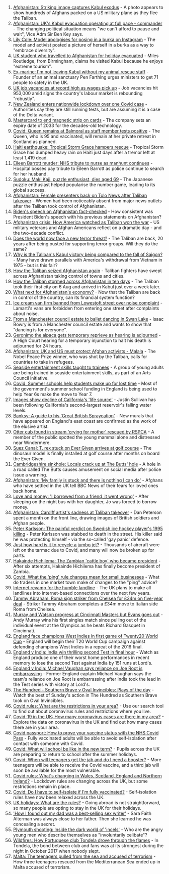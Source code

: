 1. [Afghanistan: Striking image captures Kabul exodus](https://www.bbc.co.uk/news/world-asia-58242733) - A photo appears to show hundreds of Afghans packed on a US military plane as they flee the Taliban.
2. [Afghanistan: UK's Kabul evacuation operating at full pace - commander](https://www.bbc.co.uk/news/uk-58244927) - The changing political situation means "we can't afford to pause and wait", Vice Adm Sir Ben Key says.
3. [Lily Cole: Model apologises for posing in a burka on Instagram](https://www.bbc.co.uk/news/entertainment-arts-58245304) - The model and activist posted a picture of herself in a burka as a way to "embrace diversity".
4. [UK student who travelled to Afghanistan for holiday evacuated](https://www.bbc.co.uk/news/uk-england-birmingham-58244518) - Miles Routledge, from Birmingham, claims he visited Kabul because he enjoys "extreme tourism".
5. [Ex-marine: I'm not leaving Kabul without my animal rescue staff](https://www.bbc.co.uk/news/uk-58240838) - Founder of an animal sanctuary Pen Farthing urges ministers to get 71 people to safety in the UK.
6. [UK job vacancies at record high as wages pick up](https://www.bbc.co.uk/news/business-58241006) - Job vacancies hit 953,000 amid signs the country's labour market is rebounding "robustly".
7. [New Zealand enters nationwide lockdown over one Covid case](https://www.bbc.co.uk/news/world-asia-58241619) - Authorities say they are still running tests, but are assuming it is a case of the Delta variant.
8. [Mastercard to end magnetic strip on cards](https://www.bbc.co.uk/news/technology-58206591) - The company sets an expiry date of 2033 for the decades-old technology.
9. [Covid: Queen remains at Balmoral as staff member tests positive](https://www.bbc.co.uk/news/uk-scotland-north-east-orkney-shetland-58245334) - The Queen, who is 95 and vaccinated, will remain at her private retreat in Scotland as planned.
10. [Haiti earthquake: Tropical Storm Grace hampers rescue](https://www.bbc.co.uk/news/world-latin-america-58222888) - Tropical Storm Grace has dumped heavy rain on Haiti just days after a tremor left at least 1,419 dead.
11. [Eileen Barrott murder: NHS tribute to nurse as manhunt continues](https://www.bbc.co.uk/news/uk-england-leeds-58243279) - Hospital bosses pay tribute to Eileen Barrott as police continue to search for her husband.
12. [Sudoku: Maki Kaji, puzzle enthusiast, dies aged 69](https://www.bbc.co.uk/news/world-asia-58243126) - The Japanese puzzle enthusiast helped popularise the number game, leading to its global success.
13. [Afghanistan: Female presenters back on Tolo News after Taliban takeover](https://www.bbc.co.uk/news/world-asia-58241000) - Women had been noticeably absent from major news outlets after the Taliban took control of Afghanistan.
14. [Biden's speech on Afghanistan fact-checked](https://www.bbc.co.uk/news/58243158) - How consistent was President Biden's speech with his previous statements on Afghanistan?
15. [Afghanistan crisis: How America watched as Taliban won the war](https://www.bbc.co.uk/news/world-us-canada-58245056) - US military veterans and Afghan Americans reflect on a dramatic day - and the two-decade conflict.
16. [Does the world now face a new terror threat?](https://www.bbc.co.uk/news/world-asia-58232041) - The Taliban are back, 20 years after being ousted for supporting terror groups. Will they do the same?
17. [Why is the Taliban's Kabul victory being compared to the fall of Saigon?](https://www.bbc.co.uk/news/world-asia-58234884) - Many have drawn parallels with America's withdrawal from Vietnam in 1975 - but is this fair?
18. [How the Taliban seized Afghanistan again](https://www.bbc.co.uk/news/world-asia-58238023) - Taliban fighters have swept across Afghanistan taking control of towns and cities.
19. [How the Taliban stormed across Afghanistan in ten days](https://www.bbc.co.uk/news/world-58232525) - The Taliban took their first city on 6 Aug and arrived in Kabul just over a week later.
20. [What next for Afghanistan's economy?](https://www.bbc.co.uk/news/business-58235185) - Now that the Taliban are back in control of the country, can its financial system function?
21. [Ice cream van firm banned from Lowestoft street over noise complaint](https://www.bbc.co.uk/news/uk-england-suffolk-58243851) - Lamarti's vans are forbidden from entering one street after complaints about noise.
22. [From a Manchester council estate to ballet dancing in Swan Lake](https://www.bbc.co.uk/news/uk-england-manchester-58206917) - Isaac Bowry is from a Manchester council estate and wants to show that "dancing is for everyone".
23. [Geronimo the alpaca gets temporary reprieve as hearing is adjourned](https://www.bbc.co.uk/news/uk-england-gloucestershire-58241387) - A High Court hearing for a temporary injunction to halt his death is adjourned for 24 hours.
24. [Afghanistan: UK and US must protect Afghan activists - Malala](https://www.bbc.co.uk/news/uk-58237871) - The Nobel Peace Prize winner, who was shot by the Taliban, calls for countries to take in refugees.
25. [Seaside entertainment skills taught to trainees](https://www.bbc.co.uk/news/uk-58108636) - A group of young adults are being trained in seaside entertainment skills, as part of an Arts Council initiative.
26. [Covid: Summer schools help students make up for lost time](https://www.bbc.co.uk/news/education-58231727) - Most of the government's summer school funding in England is being used to help Year 6s make the move to Year 7.
27. [Images show decline of California's 'life source'](https://www.bbc.co.uk/news/world-us-canada-58232044) - Justin Sullivan has been following California's second-largest reservoir's falling water levels.
28. [Banksy: A guide to his 'Great British Spraycation'](https://www.bbc.co.uk/news/uk-england-norfolk-58145220) - New murals that have appeared on England's east coast are confirmed as the work of the elusive artist.
29. [Otter cub found in stream 'crying for mother' rescued by RSPCA](https://www.bbc.co.uk/news/uk-england-cumbria-58236045) - A member of the public spotted the young mammal alone and distressed near Windermere.
30. [Suez Canal: T. rex stuck on Ever Given arrives at golf course](https://www.bbc.co.uk/news/uk-england-cambridgeshire-58232355) - The dinosaur model is finally installed at golf course after months on board the Ever Given.
31. [Cambridgeshire sinkhole: Locals crack up at The Butts' hole](https://www.bbc.co.uk/news/uk-england-cambridgeshire-58172334) - A hole in a road called The Butts causes amusement on social media after police issue a warning.
32. [Afghanistan: 'My family is stuck and there is nothing I can do'](https://www.bbc.co.uk/news/uk-58233043) - Afghans who have settled in the UK tell BBC News of their fears for loved ones back home.
33. [Love and money: 'I borrowed from a friend, it went wrong'](https://www.bbc.co.uk/news/business-57824096) - After sleeping on the night bus with her daughter, Jo was forced to borrow money.
34. [Afghanistan: Cardiff artist's sadness at Taliban takeover](https://www.bbc.co.uk/news/uk-wales-58233157) - Dan Peterson spent a month on the front line, drawing images of British soldiers and Afghan people.
35. [Peter Karlsson: The painful verdict on Swedish ice hockey player's 1995 killing](https://www.bbc.co.uk/sport/ice-hockey/58101549) - Peter Karlsson was stabbed to death in the street. His killer said he was protecting himself - via the so-called 'gay panic' defence.
36. [Just how hard is it to recycle a jumbo jet?](https://www.bbc.co.uk/news/business-57983174) - Thousands of aircraft were left on the tarmac due to Covid, and many will now be broken up for parts.
37. [Hakainde Hichilema: The Zambian 'cattle boy' who became president](https://www.bbc.co.uk/news/world-africa-58229710) - After six attempts, Hakainde Hichilema has finally become president of Zambia.
38. [Covid: What the 'ping' rule changes mean for small businesses](https://www.bbc.co.uk/news/uk-england-suffolk-58231657) - What do traders in one market town make of changes to the "ping" advice?
39. [Internet revamp for the humble landline](https://www.bbc.co.uk/news/technology-58233420) - The UK plans to make all landlines into internet-based connections over the next few years.
40. [Tammy Abraham: Roma sign striker from Chelsea for £34m on five-year deal](https://www.bbc.co.uk/sport/football/58242137) - Striker Tammy Abraham completes a £34m move to Italian side Roma from Chelsea.
41. [Murray and Watson progress at Cincinnati Masters but Evans goes out](https://www.bbc.co.uk/sport/tennis/58241193) - Andy Murray wins his first singles match since pulling out of the individual event at the Olympics as he beats Richard Gasquet in Cincinnati.
42. [England face champions West Indies in first game of Twenty20 World Cup](https://www.bbc.co.uk/sport/cricket/58243148) - England will begin their T20 World Cup campaign against defending champions West Indies in a repeat of the 2016 final.
43. [England v India: India win thrilling second Test in final hour](https://www.bbc.co.uk/sport/av/cricket/58238207) - Watch as England produce one of their worst home performances in recent memory to lose the second Test against India by 151 runs at Lord's.
44. [England v India: Michael Vaughan says reliance on Joe Root is embarrassing](https://www.bbc.co.uk/sport/av/cricket/58238210) - Former England captain Michael Vaughan says the team's reliance on Joe Root is embarrassing after India took the lead in the Test series with victory at Lord's.
45. [The Hundred - Southern Brave v Oval Invincibles: Plays of the day](https://www.bbc.co.uk/sport/av/cricket/58238660) - Watch the best of Sunday's action in The Hundred as Southern Brave took on Oval Invincibles.
46. [Covid rules: What are the restrictions in your area?](https://www.bbc.co.uk/news/uk-54373904) - Use our search tool to find out about coronavirus rules and restrictions where you live.
47. [Covid-19 in the UK: How many coronavirus cases are there in my area?](https://www.bbc.co.uk/news/uk-51768274) - Explore the data on coronavirus in the UK and find out how many cases there are in your area.
48. [Covid passport: How to prove your vaccine status with the NHS Covid Pass](https://www.bbc.co.uk/news/explainers-55718553) - Fully vaccinated adults will be able to avoid self-isolation after contact with someone with Covid.
49. [Covid: What will school be like in the new term?](https://www.bbc.co.uk/news/education-51643556) - Pupils across the UK are preparing to return to school after the summer holidays.
50. [Covid: When will teenagers get the jab and do I need a booster?](https://www.bbc.co.uk/news/health-55045639) - More teenagers will be able to receive the Covid vaccine, and a third jab will soon be available for the most vulnerable.
51. [Covid rules: What's changing in Wales, Scotland, England and Northern Ireland?](https://www.bbc.co.uk/news/explainers-52530518) - Lockdown rules are changing across the UK, but some restrictions remain in place.
52. [Covid: Do I have to self-isolate if I'm fully vaccinated?](https://www.bbc.co.uk/news/explainers-54239922) - Self-isolation rules have now been relaxed across the UK.
53. [UK holidays: What are the rules?](https://www.bbc.co.uk/news/explainers-52646738) - Going abroad is not straightforward, so many people are opting to stay in the UK for their holidays.
54. ['How I found out my dad was a best-selling sex writer'](https://www.bbc.co.uk/news/stories-58171940) - Sara Faith Alterman was always close to her father. Then she learned he was concealing a secret.
55. [Plymouth shooting: Inside the dark world of 'incels'](https://www.bbc.co.uk/news/blogs-trending-44053828) - Who are the angry young men who describe themselves as "involuntarily celibate"?
56. [Wildfires: How Portuguese club Tondela drove through the flames](https://www.bbc.co.uk/sport/football/58101546) - In Tondela, the bond between club and fans was at its strongest during the night in October 2017 when nobody slept.
57. [Malta: The teenagers pulled from the sea and accused of terrorism](https://www.bbc.co.uk/news/world-57988934) - How three teenagers rescued from the Mediterranean Sea ended up in Malta accused of terrorism.
